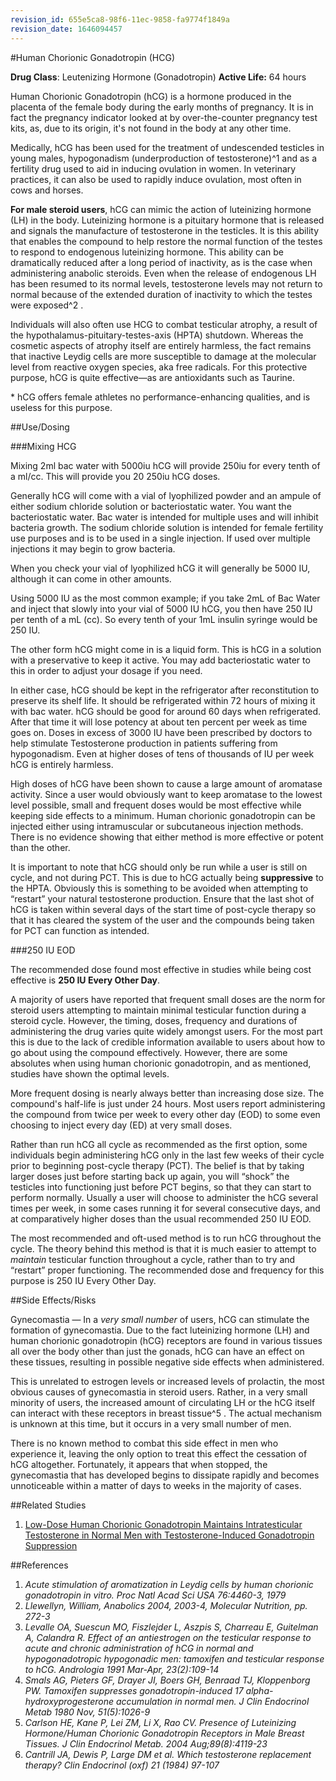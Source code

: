 ```yaml
---
revision_id: 655e5ca8-98f6-11ec-9858-fa9774f1849a
revision_date: 1646094457
---
```


#Human Chorionic Gonadotropin (HCG)

**Drug Class**: Leutenizing Hormone (Gonadotropin)
**Active Life:** 64 hours

Human Chorionic Gonadotropin (hCG) is a hormone produced in the placenta of the female body during the early months of pregnancy. It is in fact the pregnancy indicator looked at by over-the-counter pregnancy test kits, as, due to its origin, it's not found in the body at any other time. 

Medically, hCG has been used for the treatment of undescended testicles in young males, hypogonadism (underproduction of testosterone)^1 and as a fertility drug used to aid in inducing ovulation in women. In veterinary practices, it can also be used to rapidly induce ovulation, most often in cows and horses.

**For male steroid users**, hCG can mimic the action of luteinizing hormone (LH) in the body. Luteinizing hormone is a pituitary hormone that is released and signals the manufacture of testosterone in the testicles. It is this ability that enables the compound to help restore the normal function of the testes to respond to endogenous luteinizing hormone. This ability can be dramatically reduced after a long period of inactivity, as is the case when administering anabolic steroids. Even when the release of endogenous LH has been resumed to its normal levels, testosterone levels may not return to normal because of the extended duration of inactivity to which the testes were exposed^2 .

Individuals will also often use HCG to combat testicular atrophy, a result of the hypothalamus-pituitary-testes-axis (HPTA) shutdown.  Whereas the cosmetic aspects of atrophy itself are entirely harmless, the fact remains that inactive Leydig cells are more susceptible to damage at the molecular level from reactive oxygen species, aka free radicals. For this protective purpose, hCG is quite effective—as are antioxidants such as Taurine. 

\* hCG offers female athletes no performance-enhancing qualities, and is useless for this purpose. 

##Use/Dosing

###Mixing HCG

Mixing 2ml bac water with 5000iu hCG will provide 250iu for every tenth of a ml/cc. This will provide you 20 250iu hCG doses.  

Generally hCG will come with a vial of lyophilized powder and an ampule of either sodium chloride solution or bacteriostatic water. You want the bacteriostatic water. Bac water is intended for multiple uses and will inhibit bacteria growth. The sodium chloride solution is intended for female fertility use purposes and is to be used in a single injection. If used over multiple injections it may begin to grow bacteria.

When you check your vial of lyophilized hCG it will generally be 5000 IU, although it can come in other amounts.

Using 5000 IU as the most common example; if you take 2mL of Bac Water and inject that slowly into your vial of 5000 IU hCG, you then have 250 IU per tenth of a mL (cc). So every tenth of your 1mL insulin syringe would be 250 IU.

The other form hCG might come in is a liquid form. This is hCG in a solution with a preservative to keep it active. You may add bacteriostatic water to this in order to adjust your dosage if you need.

In either case, hCG should be kept in the refrigerator after reconstitution to preserve its shelf life. It should be refrigerated within 72 hours of mixing it with bac water. hCG should be good for around 60 days when refrigerated. After that time it will lose potency at about ten percent per week as time goes on. Doses in excess of 3000 IU have been prescribed by doctors to help stimulate Testosterone production in patients suffering from hypogonadism. Even at higher doses of tens of thousands of IU per week hCG is entirely harmless. 

High doses of hCG have been shown to cause a large amount of aromatase activity. Since a user would obviously want to keep aromatase to the lowest level possible, small and frequent doses would be most effective while keeping side effects to a minimum. Human chorionic gonadotropin can be injected either using intramuscular or subcutaneous injection methods. There is no evidence showing that either method is more effective or potent than the other. 

It is important to note that hCG should only be run while a user is still on cycle, and not during PCT. This is due to hCG actually being **suppressive** to the HPTA. Obviously this is something to be avoided when attempting to “restart” your natural testosterone production. Ensure that the last shot of hCG is taken within several days of the start time of post-cycle therapy so that it has cleared the system of the user and the compounds being taken for PCT can function as intended.


###250 IU EOD 

The recommended dose found most effective in studies while being cost effective is **250 IU Every Other Day**.

A majority of users have reported that frequent small doses are the norm for steroid users attempting to maintain minimal testicular function during a steroid cycle. However, the timing, doses, frequency and durations of administering the drug varies quite widely amongst users. For the most part this is due to the lack of credible information available to users about how to go about using the compound effectively. However, there are some absolutes when using human chorionic gonadotropin, and as mentioned, studies have shown the optimal levels. 

More frequent dosing is nearly always better than increasing dose size. The compound's half-life is just under 24 hours. Most users report administering the compound from twice per week to every other day (EOD) to some even choosing to inject every day (ED) at very small doses. 

Rather than run hCG all cycle as recommended as the first option, some individuals begin administering hCG only in the last few weeks of their cycle prior to beginning post-cycle therapy (PCT). The belief is that by taking larger doses just before starting back up again, you will “shock” the testicles into functioning just before PCT begins, so that they can start to perform normally. Usually a user will choose to administer the hCG several times per week, in some cases running it for several consecutive days, and at comparatively higher doses than the usual recommended 250 IU EOD.

The most recommended and oft-used method is to run hCG throughout the cycle. The theory behind this method is that it is much easier to attempt to *maintain* testicular function throughout a cycle, rather than to try and “restart” proper functioning. The recommended dose and frequency for this purpose is 250 IU Every Other Day. 

##Side Effects/Risks

Gynecomastia — In a *very small number* of users, hCG can stimulate the formation of gynecomastia. Due to the fact luteinizing hormone (LH) and human chorionic gonadotropin (hCG) receptors are found in various tissues all over the body other than just the gonads, hCG can have an effect on these tissues, resulting in possible negative side effects when administered. 

This is unrelated to estrogen levels or increased levels of prolactin, the most obvious causes of gynecomastia in steroid users. Rather, in a very small minority of users, the increased amount of circulating LH or the hCG itself can interact with these receptors in breast tissue^5 . The actual mechanism is unknown at this time, but it occurs in a very small number of men. 

There is no known method to combat this side effect in men who experience it, leaving the only option to treat this effect the cessation of hCG altogether. Fortunately, it appears that when stopped, the gynecomastia that has developed begins to dissipate rapidly and becomes unnoticeable within a matter of days to weeks in the majority of cases.


##Related Studies

1. [Low-Dose Human Chorionic Gonadotropin Maintains Intratesticular Testosterone in Normal Men with Testosterone-Induced Gonadotropin Suppression](http://press.endocrine.org/doi/abs/10.1210/jc.2004-0802)

##References

1. *Acute stimulation of aromatization in Leydig cells by human chorionic gonadotropin in vitro. Proc Natl Acad Sci USA 76:4460-3, 1979*
2. *Llewellyn, William, Anabolics 2004, 2003-4, Molecular Nutrition, pp. 272-3*
3. *Levalle OA, Suescun MO, Fiszlejder L, Aszpis S, Charreau E, Guitelman A, Calandra R. Effect of an antiestrogen on the testicular response to acute and chronic administration of hCG in normal and hypogonadotropic hypogonadic men: tamoxifen and testicular response to hCG. Andrologia 1991 Mar-Apr, 23(2):109-14* 
4. *Smals AG, Pieters GF, Drayer JI, Boers GH, Benraad TJ, Kloppenborg PW. Tamoxifen suppresses gonadotropin-induced 17 alpha-hydroxyprogesterone accumulation in normal men. J Clin Endocrinol Metab 1980 Nov, 51(5):1026-9*
5. *Carlson HE, Kane P, Lei ZM, Li X, Rao CV. Presence of Luteinizing Hormone/Human Chorionic Gonadotropin Receptors in Male Breast Tissues. J Clin Endocrinol Metab. 2004 Aug;89(8):4119-23*
6. *Cantrill JA, Dewis P, Large DM et al. Which testosterone replacement therapy? Clin Endocrinol (oxf) 21 (1984) 97-107*